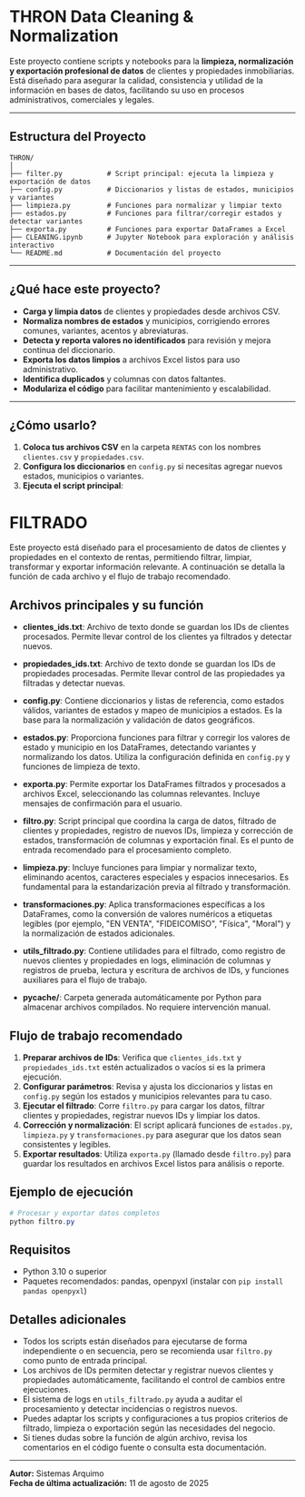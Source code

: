# THRON Data Cleaning & Normalization

Este proyecto contiene scripts y notebooks para la **limpieza, normalización y exportación profesional de datos** de clientes y propiedades inmobiliarias. Está diseñado para asegurar la calidad, consistencia y utilidad de la información en bases de datos, facilitando su uso en procesos administrativos, comerciales y legales.

---

## Estructura del Proyecto

```
THRON/
│
├── filter.py           # Script principal: ejecuta la limpieza y exportación de datos
├── config.py           # Diccionarios y listas de estados, municipios y variantes
├── limpieza.py         # Funciones para normalizar y limpiar texto
├── estados.py          # Funciones para filtrar/corregir estados y detectar variantes
├── exporta.py          # Funciones para exportar DataFrames a Excel
├── CLEANING.ipynb      # Jupyter Notebook para exploración y análisis interactivo
└── README.md           # Documentación del proyecto
```

---

## ¿Qué hace este proyecto?

- **Carga y limpia datos** de clientes y propiedades desde archivos CSV.
- **Normaliza nombres de estados** y municipios, corrigiendo errores comunes, variantes, acentos y abreviaturas.
- **Detecta y reporta valores no identificados** para revisión y mejora continua del diccionario.
- **Exporta los datos limpios** a archivos Excel listos para uso administrativo.
- **Identifica duplicados** y columnas con datos faltantes.
- **Modulariza el código** para facilitar mantenimiento y escalabilidad.

---

## ¿Cómo usarlo?

1. **Coloca tus archivos CSV** en la carpeta `RENTAS` con los nombres `clientes.csv` y `propiedades.csv`.
2. **Configura los diccionarios** en `config.py` si necesitas agregar nuevos estados, municipios o variantes.
3. **Ejecuta el script principal**:


  # FILTRADO

  Este proyecto está diseñado para el procesamiento de datos de clientes y propiedades en el contexto de rentas, permitiendo filtrar, limpiar, transformar y exportar información relevante. A continuación se detalla la función de cada archivo y el flujo de trabajo recomendado.

  ## Archivos principales y su función

  - **clientes_ids.txt**: Archivo de texto donde se guardan los IDs de clientes procesados. Permite llevar control de los clientes ya filtrados y detectar nuevos.

  - **propiedades_ids.txt**: Archivo de texto donde se guardan los IDs de propiedades procesadas. Permite llevar control de las propiedades ya filtradas y detectar nuevas.

  - **config.py**: Contiene diccionarios y listas de referencia, como estados válidos, variantes de estados y mapeo de municipios a estados. Es la base para la normalización y validación de datos geográficos.

  - **estados.py**: Proporciona funciones para filtrar y corregir los valores de estado y municipio en los DataFrames, detectando variantes y normalizando los datos. Utiliza la configuración definida en `config.py` y funciones de limpieza de texto.

  - **exporta.py**: Permite exportar los DataFrames filtrados y procesados a archivos Excel, seleccionando las columnas relevantes. Incluye mensajes de confirmación para el usuario.

  - **filtro.py**: Script principal que coordina la carga de datos, filtrado de clientes y propiedades, registro de nuevos IDs, limpieza y corrección de estados, transformación de columnas y exportación final. Es el punto de entrada recomendado para el procesamiento completo.

  - **limpieza.py**: Incluye funciones para limpiar y normalizar texto, eliminando acentos, caracteres especiales y espacios innecesarios. Es fundamental para la estandarización previa al filtrado y transformación.

  - **transformaciones.py**: Aplica transformaciones específicas a los DataFrames, como la conversión de valores numéricos a etiquetas legibles (por ejemplo, "EN VENTA", "FIDEICOMISO", "Física", "Moral") y la normalización de estados adicionales.

  - **utils_filtrado.py**: Contiene utilidades para el filtrado, como registro de nuevos clientes y propiedades en logs, eliminación de columnas y registros de prueba, lectura y escritura de archivos de IDs, y funciones auxiliares para el flujo de trabajo.

  - **__pycache__/**: Carpeta generada automáticamente por Python para almacenar archivos compilados. No requiere intervención manual.

  ## Flujo de trabajo recomendado

  1. **Preparar archivos de IDs**: Verifica que `clientes_ids.txt` y `propiedades_ids.txt` estén actualizados o vacíos si es la primera ejecución.
  2. **Configurar parámetros**: Revisa y ajusta los diccionarios y listas en `config.py` según los estados y municipios relevantes para tu caso.
  3. **Ejecutar el filtrado**: Corre `filtro.py` para cargar los datos, filtrar clientes y propiedades, registrar nuevos IDs y limpiar los datos.
  4. **Corrección y normalización**: El script aplicará funciones de `estados.py`, `limpieza.py` y `transformaciones.py` para asegurar que los datos sean consistentes y legibles.
  5. **Exportar resultados**: Utiliza `exporta.py` (llamado desde `filtro.py`) para guardar los resultados en archivos Excel listos para análisis o reporte.

  ## Ejemplo de ejecución

  ```powershell
  # Procesar y exportar datos completos
  python filtro.py
  ```

  ## Requisitos

  - Python 3.10 o superior
  - Paquetes recomendados: pandas, openpyxl (instalar con `pip install pandas openpyxl`)

  ## Detalles adicionales

  - Todos los scripts están diseñados para ejecutarse de forma independiente o en secuencia, pero se recomienda usar `filtro.py` como punto de entrada principal.
  - Los archivos de IDs permiten detectar y registrar nuevos clientes y propiedades automáticamente, facilitando el control de cambios entre ejecuciones.
  - El sistema de logs en `utils_filtrado.py` ayuda a auditar el procesamiento y detectar incidencias o registros nuevos.
  - Puedes adaptar los scripts y configuraciones a tus propios criterios de filtrado, limpieza o exportación según las necesidades del negocio.
  - Si tienes dudas sobre la función de algún archivo, revisa los comentarios en el código fuente o consulta esta documentación.

  ---

  **Autor:** Sistemas Arquimo  
  **Fecha de última actualización:** 11 de agosto de 2025
